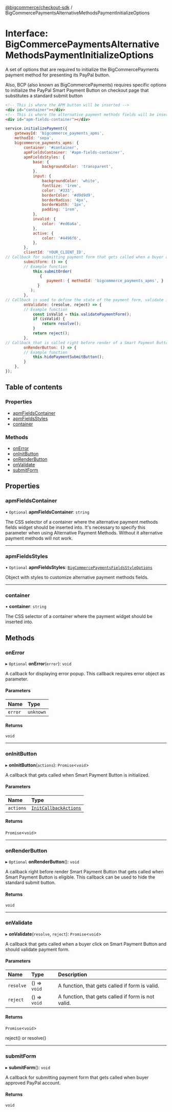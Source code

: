 [@bigcommerce/checkout-sdk](../README.md) / BigCommercePaymentsAlternativeMethodsPaymentInitializeOptions

# Interface: BigCommercePaymentsAlternativeMethodsPaymentInitializeOptions

A set of options that are required to initialize the BigCommercePayments payment
method for presenting its PayPal button.

Also, BCP (also known as BigCommercePayments) requires specific options to initialize the PayPal Smart Payment Button on checkout page that substitutes a standard submit button
```html
<!-- This is where the APM button will be inserted -->
<div id="container"></div>
<!-- This is where the alternative payment methods fields will be inserted.  -->
<div id="apm-fields-container"></div>
```

```js
service.initializePayment({
    gatewayId: 'bigcommerce_payments_apms',
    methodId: 'sepa',
    bigcommerce_payments_apms: {
        container: '#container',
        apmFieldsContainer: '#apm-fields-container',
        apmFieldsStyles: {
            base: {
                backgroundColor: 'transparent',
            },
            input: {
                backgroundColor: 'white',
                fontSize: '1rem',
                color: '#333',
                borderColor: '#d9d9d9',
                borderRadius: '4px',
                borderWidth: '1px',
                padding: '1rem',
            },
            invalid: {
                color: '#ed6a6a',
            },
            active: {
                color: '#4496f6',
            },
        },
        clientId: 'YOUR_CLIENT_ID',
// Callback for submitting payment form that gets called when a buyer approves payment
        submitForm: () => {
        // Example function
            this.submitOrder(
               {
                  payment: { methodId: 'bigcommerce_payments_apms', }
              }
           );
        },
// Callback is used to define the state of the payment form, validate if it is applicable for submit.
        onValidate: (resolve, reject) => {
        // Example function
            const isValid = this.validatePaymentForm();
            if (isValid) {
                return resolve();
            }
            return reject();
        },
// Callback that is called right before render of a Smart Payment Button. It gets called when a buyer is eligible for use of the particular PayPal method. This callback can be used to hide the standard submit button.
        onRenderButton: () => {
        // Example function
            this.hidePaymentSubmitButton();
        }
    },
});
```

## Table of contents

### Properties

- [apmFieldsContainer](BigCommercePaymentsAlternativeMethodsPaymentInitializeOptions.md#apmfieldscontainer)
- [apmFieldsStyles](BigCommercePaymentsAlternativeMethodsPaymentInitializeOptions.md#apmfieldsstyles)
- [container](BigCommercePaymentsAlternativeMethodsPaymentInitializeOptions.md#container)

### Methods

- [onError](BigCommercePaymentsAlternativeMethodsPaymentInitializeOptions.md#onerror)
- [onInitButton](BigCommercePaymentsAlternativeMethodsPaymentInitializeOptions.md#oninitbutton)
- [onRenderButton](BigCommercePaymentsAlternativeMethodsPaymentInitializeOptions.md#onrenderbutton)
- [onValidate](BigCommercePaymentsAlternativeMethodsPaymentInitializeOptions.md#onvalidate)
- [submitForm](BigCommercePaymentsAlternativeMethodsPaymentInitializeOptions.md#submitform)

## Properties

### apmFieldsContainer

• `Optional` **apmFieldsContainer**: `string`

The CSS selector of a container where the alternative payment methods fields widget should be inserted into.
It's necessary to specify this parameter when using Alternative Payment Methods.
Without it alternative payment methods will not work.

___

### apmFieldsStyles

• `Optional` **apmFieldsStyles**: [`BigCommercePaymentsFieldsStyleOptions`](BigCommercePaymentsFieldsStyleOptions.md)

Object with styles to customize alternative payment methods fields.

___

### container

• **container**: `string`

The CSS selector of a container where the payment widget should be inserted into.

## Methods

### onError

▸ `Optional` **onError**(`error`): `void`

A callback for displaying error popup. This callback requires error object as parameter.

#### Parameters

| Name | Type |
| :------ | :------ |
| `error` | `unknown` |

#### Returns

`void`

___

### onInitButton

▸ **onInitButton**(`actions`): `Promise`<`void`\>

A callback that gets called
when Smart Payment Button is initialized.

#### Parameters

| Name | Type |
| :------ | :------ |
| `actions` | [`InitCallbackActions`](InitCallbackActions.md) |

#### Returns

`Promise`<`void`\>

___

### onRenderButton

▸ `Optional` **onRenderButton**(): `void`

A callback right before render Smart Payment Button that gets called when
Smart Payment Button is eligible. This callback can be used to hide the standard submit button.

#### Returns

`void`

___

### onValidate

▸ **onValidate**(`resolve`, `reject`): `Promise`<`void`\>

A callback that gets called when a buyer click on Smart Payment Button
and should validate payment form.

#### Parameters

| Name | Type | Description |
| :------ | :------ | :------ |
| `resolve` | () => `void` | A function, that gets called if form is valid. |
| `reject` | () => `void` | A function, that gets called if form is not valid. |

#### Returns

`Promise`<`void`\>

reject() or resolve()

___

### submitForm

▸ **submitForm**(): `void`

A callback for submitting payment form that gets called
when buyer approved PayPal account.

#### Returns

`void`

